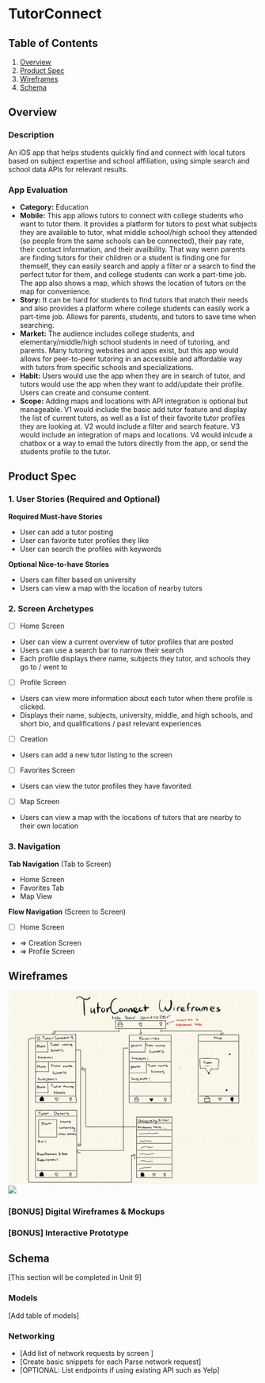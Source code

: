 # TutorConnect 

## Table of Contents

1. [Overview](#Overview) 
2. [Product Spec](#Product-Spec)
3. [Wireframes](#Wireframes)
4. [Schema](#Schema)

## Overview

### Description

An iOS app that helps students quickly find and connect with local tutors based on subject expertise and school affiliation, using simple search and school data APIs for relevant results.

### App Evaluation
- **Category:** Education
- **Mobile:** This app allows tutors to connect with college students who want to tutor them. It provides a platform for tutors to post what subjects they are available to tutor, what middle school/high school they attended (so people from the same schools can be connected), their pay rate, their contact information, and their availbility. That way wenn parents are finding tutors for their children or a student is finding one for themself, they can easily search and apply a filter or a search to find the perfect tutor for them, and college students can work a part-time job. The app also shows a map, which shows the location of tutors on the map for convenience.
- **Story:** It can be hard for students to find tutors that match their needs and also provides a platform where college students can easily work a part-time job. Allows for parents, students, and tutors to save time when searching.
- **Market:** The audience includes college students, and elementary/middle/high school students in need of tutoring, and parents. Many tutoring websites and apps exist, but this app would allows for peer-to-peer tutoring in an accessible and affordable way with tutors from specific schools and specializations. 
- **Habit:** Users would use the app when they are in search of tutor, and tutors would use the app when they want to add/update their profile. Users can create and consume content.
- **Scope:** Adding maps and locations with API integration is optional but manageable. V1 would include the basic add tutor feature and display the list of current tutors, as well as a list of their favorite tutor profiles they are looking at. V2 would include a filter and search feature. V3 would include an integration of maps and locations. V4 would inlcude a chatbox or a way to email the tutors directly from the app, or send the students profile to the tutor. 

## Product Spec

### 1. User Stories (Required and Optional)

**Required Must-have Stories**

* User can add a tutor posting
* User can favorite tutor profiles they like
* User can search the profiles with keywords

**Optional Nice-to-have Stories**

* Users can filter based on university
* Users can view a map with the location of nearby tutors

### 2. Screen Archetypes

- [ ] Home Screen
* User can view a current overview of tutor profiles that are posted
* Users can use a search bar to narrow their search
* Each profile displays there name, subjects they tutor, and schools they go to / went to
- [ ] Profile Screen
* Users can view more information about each tutor when there profile is clicked. 
* Displays their name, subjects, university, middle, and high schools, and short bio, and qualifications / past relevant experiences
- [ ] Creation
* Users can add a new tutor listing to the screen
- [ ] Favorites Screen
* Users can view the tutor profiles they have favorited.
- [ ] Map Screen
* Users can view a map with the locations of tutors that are nearby to their own location

### 3. Navigation

**Tab Navigation** (Tab to Screen)

* Home Screen
* Favorites Tab
* Map View

**Flow Navigation** (Screen to Screen)

- [ ] Home Screen
* => Creation Screen
* => Profile Screen


## Wireframes


![Wireframes of TutorConnect](Wireframes-1.jpg.jpeg)
<img src="/Users/mythilykalra/Desktop/Rice/Year 2/Summer 25/IOS/TutorConnect/Wireframes-1.jpg.jpeg" width=600> 

### [BONUS] Digital Wireframes & Mockups

### [BONUS] Interactive Prototype

## Schema 

[This section will be completed in Unit 9]

### Models

[Add table of models]

### Networking

- [Add list of network requests by screen ]
- [Create basic snippets for each Parse network request]
- [OPTIONAL: List endpoints if using existing API such as Yelp]
